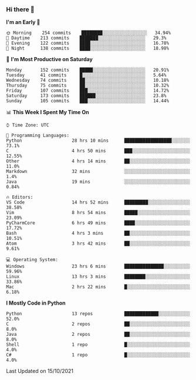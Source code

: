 ### Hi there 👋

<!--START_SECTION:waka-->
**I'm an Early 🐤** 

```text
🌞 Morning    254 commits    ████████░░░░░░░░░░░░░░░░░   34.94% 
🌆 Daytime    213 commits    ███████░░░░░░░░░░░░░░░░░░   29.3% 
🌃 Evening    122 commits    ████░░░░░░░░░░░░░░░░░░░░░   16.78% 
🌙 Night      138 commits    ████░░░░░░░░░░░░░░░░░░░░░   18.98%

```
📅 **I'm Most Productive on Saturday** 

```text
Monday       152 commits    █████░░░░░░░░░░░░░░░░░░░░   20.91% 
Tuesday      41 commits     █░░░░░░░░░░░░░░░░░░░░░░░░   5.64% 
Wednesday    74 commits     ██░░░░░░░░░░░░░░░░░░░░░░░   10.18% 
Thursday     75 commits     ██░░░░░░░░░░░░░░░░░░░░░░░   10.32% 
Friday       107 commits    ███░░░░░░░░░░░░░░░░░░░░░░   14.72% 
Saturday     173 commits    ██████░░░░░░░░░░░░░░░░░░░   23.8% 
Sunday       105 commits    ███░░░░░░░░░░░░░░░░░░░░░░   14.44%

```


📊 **This Week I Spent My Time On** 

```text
⌚︎ Time Zone: UTC

💬 Programming Languages: 
Python                   28 hrs 10 mins      ██████████████████░░░░░░░   73.1% 
C                        4 hrs 50 mins       ███░░░░░░░░░░░░░░░░░░░░░░   12.55% 
Other                    4 hrs 14 mins       ██░░░░░░░░░░░░░░░░░░░░░░░   11.0% 
Markdown                 32 mins             ░░░░░░░░░░░░░░░░░░░░░░░░░   1.4% 
Java                     19 mins             ░░░░░░░░░░░░░░░░░░░░░░░░░   0.84%

🔥 Editors: 
VS Code                  14 hrs 52 mins      █████████░░░░░░░░░░░░░░░░   38.58% 
Vim                      8 hrs 54 mins       █████░░░░░░░░░░░░░░░░░░░░   23.09% 
PyCharmCore              6 hrs 49 mins       ████░░░░░░░░░░░░░░░░░░░░░   17.72% 
Bash                     4 hrs 3 mins        ██░░░░░░░░░░░░░░░░░░░░░░░   10.51% 
Atom                     3 hrs 42 mins       ██░░░░░░░░░░░░░░░░░░░░░░░   9.61%

💻 Operating System: 
Windows                  23 hrs 6 mins       ███████████████░░░░░░░░░░   59.96% 
Linux                    13 hrs 3 mins       ████████░░░░░░░░░░░░░░░░░   33.86% 
Mac                      2 hrs 22 mins       █░░░░░░░░░░░░░░░░░░░░░░░░   6.18%

```

**I Mostly Code in Python** 

```text
Python                   13 repos            █████████████░░░░░░░░░░░░   52.0% 
C                        2 repos             ██░░░░░░░░░░░░░░░░░░░░░░░   8.0% 
Java                     2 repos             ██░░░░░░░░░░░░░░░░░░░░░░░   8.0% 
Shell                    1 repo              █░░░░░░░░░░░░░░░░░░░░░░░░   4.0% 
C#                       1 repo              █░░░░░░░░░░░░░░░░░░░░░░░░   4.0%

```



 Last Updated on 15/10/2021
<!--END_SECTION:waka-->

<!--
**e1630m/e1630m** is a ✨ _special_ ✨ repository because its `README.md` (this file) appears on your GitHub profile.

Here are some ideas to get you started:

- 🔭 I’m currently working on ...
- 🌱 I’m currently learning ...
- 👯 I’m looking to collaborate on ...
- 🤔 I’m looking for help with ...
- 💬 Ask me about ...
- 📫 How to reach me: ...
- 😄 Pronouns: ...
- ⚡ Fun fact: ...
-->
